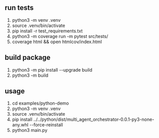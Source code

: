 ## run tests
1. python3 -m venv .venv
2. source .venv/bin/activate
3. pip install -r test_requirements.txt
4. python3 -m coverage run -m pytest src/tests/
5. coverage html && open htmlcov/index.html

## build package
1. python3 -m pip install --upgrade build
2. python3 -m build


## usage
1. cd examples/python-demo
2. python3 -m venv .venv
3. source .venv/bin/activate
4. pip install ../../python/dist/multi_agent_orchestrator-0.0.1-py3-none-any.whl --force-reinstall
5. python3 main.py